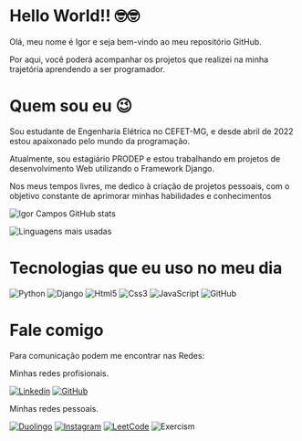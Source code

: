 # Hello World!! &#x1F913;&#x1F913;

Olá, meu nome é Igor e seja bem-vindo ao meu repositório GitHub.

Por aqui, você poderá acompanhar os projetos que realizei na minha trajetória aprendendo a ser programador.

# Quem sou eu &#x1F609; 
Sou estudante de Engenharia Elétrica no CEFET-MG, e desde abril de 2022 estou apaixonado pelo mundo da programação.

Atualmente, sou estagiário PRODEP e estou trabalhando em projetos de desenvolvimento Web utilizando o Framework Django.

Nos meus tempos livres, me dedico à criação de projetos pessoais, com o objetivo constante de aprimorar minhas habilidades e conhecimentos

![Igor Campos GitHub stats](https://github-readme-stats.vercel.app/api?username=CEFET-Igor&show_icons=true&theme=radical)

![Linguagens mais usadas](https://github-readme-stats.vercel.app/api/top-langs/?username=CEFET-Igor&show_icons=true&theme=radical&layout=donut&langs_count=5)

# Tecnologias que eu uso no meu dia 

<div style="display: inline-block;">
    <img src="https://img.shields.io/badge/Python-3776AB?style=for-the-badge&logo=python&logoColor=white" alt="Python">
    <img src="https://img.shields.io/badge/Django-092E20?style=for-the-badge&logo=django&logoColor=white" alt="Django">
    <img src="https://img.shields.io/badge/HTML5-E34F26?style=for-the-badge&logo=html5&logoColor=white" alt="Html5">
    <img src="https://img.shields.io/badge/CSS3-1572B6?style=for-the-badge&logo=css3&logoColor=white" alt="Css3">
    <img src="https://img.shields.io/badge/JavaScript-323330?style=for-the-badge&logo=javascript&logoColor=F7DF1E" alt="JavaScript">
    <img src="https://img.shields.io/badge/GitHub-100000?style=for-the-badge&logo=github&logoColor=white" alt="GitHub">
</div>

# Fale comigo
Para comunicação podem me encontrar nas Redes:

Minhas redes profisionais.

[![Linkedin](https://img.shields.io/badge/LinkedIn-0077B5?style=for-the-badge&logo=linkedin&logoColor=white)](https://www.linkedin.com/in/igorguicampos/)
[![GitHub](https://img.shields.io/github/followers/CEFET-Igor.svg?style=social&label=Follow&maxAge=2592000)](https://github.com/CEFET-Igor)

Minhas redes pessoais.

[![Duolingo](https://img.shields.io/badge/Duolingo-58CC02?style=for-the-badge&logo=Duolingo&logoColor=white)](https://www.duolingo.com/profile/IgorGCampos)
[![Instagram](https://img.shields.io/badge/Instagram-E4405F?style=for-the-badge&logo=instagram&logoColor=white)](https://www.instagram.com/igorguimaraescampos/)
[![LeetCode](https://img.shields.io/badge/-LeetCode-FFA116?style=for-the-badge&logo=LeetCode&logoColor=black)](https://leetcode.com/Igor-Campos/)
![Exercism](https://img.shields.io/badge/Exercism-009CAB?style=for-the-badge&logo=exercism&logoColor=white)
